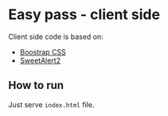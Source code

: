 # Easy pass - client side

Client side code is based on:

- [Boostrap CSS](https://getbootstrap.com/)
- [SweetAlert2](https://sweetalert2.github.io/)

## How to run

Just serve `index.html` file.

